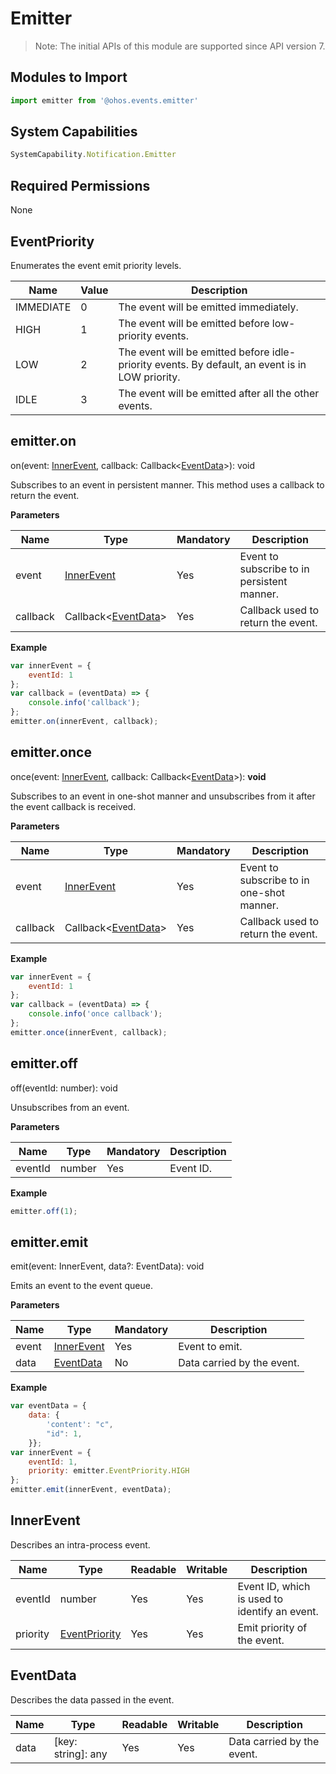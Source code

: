 # Emitter

> Note: The initial APIs of this module are supported since API version 7.

## Modules to Import

```javascript
import emitter from '@ohos.events.emitter'
```

## System Capabilities

```javascript
SystemCapability.Notification.Emitter
```

## Required Permissions

None

## EventPriority

Enumerates the event emit priority levels.

| Name| Value| Description|
| --------- | ---- | ------------------------------------------------- |
| IMMEDIATE | 0    | The event will be emitted immediately.|
| HIGH      | 1    | The event will be emitted before low-priority events.|
| LOW       | 2    | The event will be emitted before idle-priority events. By default, an event is in LOW priority.|
| IDLE      | 3    | The event will be emitted after all the other events.|

## emitter.on

on(event: [InnerEvent](#innerevent), callback: Callback\<[EventData](#eventdata)\>): void

Subscribes to an event in persistent manner. This method uses a callback to return the event.

**Parameters**

| Name| Type| Mandatory| Description|
| -------- | ----------------------------------- | ---- | ------------------------ |
| event    | [InnerEvent](#innerevent) | Yes| Event to subscribe to in persistent manner.|
| callback | Callback\<[EventData](#eventdata)\> | Yes| Callback used to return the event.|

**Example**

```javascript
var innerEvent = {
    eventId: 1
};
var callback = (eventData) => {
    console.info('callback');
};
emitter.on(innerEvent, callback);
```

## emitter.once

once(event: [InnerEvent](#innerevent), callback: Callback\<[EventData](#eventdata)\>): **void**

Subscribes to an event in one-shot manner and unsubscribes from it after the event callback is received.

**Parameters**

| Name| Type| Mandatory| Description|
| -------- | ----------------------------------- | ---- | ------------------------ |
| event    | [InnerEvent](#innerevent) | Yes| Event to subscribe to in one-shot manner.|
| callback | Callback\<[EventData](#eventdata)\> | Yes| Callback used to return the event.|

**Example**

```javascript
var innerEvent = {
    eventId: 1
};
var callback = (eventData) => {
    console.info('once callback');
};
emitter.once(innerEvent, callback);
```

## emitter.off

off(eventId: number): void

Unsubscribes from an event.

**Parameters**

| Name| Type| Mandatory| Description|
| ------- | ------ | ---- | -------------- |
| eventId | number | Yes| Event ID.|

**Example**

```javascript
emitter.off(1);
```

## emitter.emit

emit(event: InnerEvent, data?: EventData): void

Emits an event to the event queue.

**Parameters**

| Name| Type| Mandatory| Description|
| ------ | ------------------------- | ---- | -------------- |
| event  | [InnerEvent](#innerevent) | Yes| Event to emit.|
| data   | [EventData](#eventdata) | No| Data carried by the event.|

**Example**

```javascript
var eventData = {
    data: {
        'content': "c",
        "id": 1,
    }};
var innerEvent = {
    eventId: 1,
    priority: emitter.EventPriority.HIGH
};
emitter.emit(innerEvent, eventData);
```

## InnerEvent

Describes an intra-process event.

| Name| Type| Readable| Writable| Description|
| -------- | ------------------------------- | ---- | ---- | ---------------------------------- |
| eventId  | number                          | Yes| Yes| Event ID, which is used to identify an event.|
| priority | [EventPriority](#eventpriority) | Yes| Yes| Emit priority of the event.|

## EventData

Describes the data passed in the event.

| Name| Type| Readable| Writable| Description|
| ---- | ------------------ | ---- | ---- | -------------- |
| data | [key: string]: any | Yes| Yes| Data carried by the event.|
